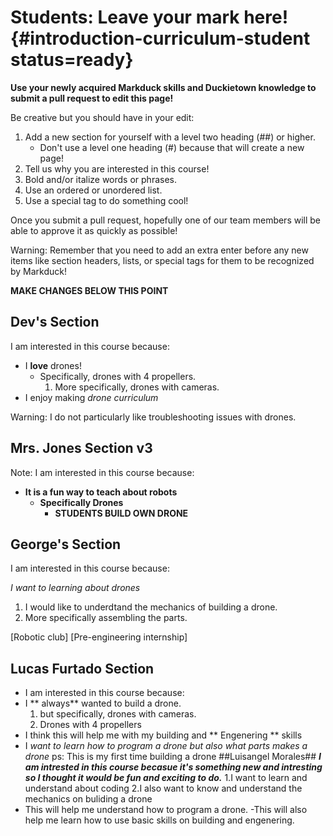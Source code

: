 # Students: Leave your mark here! {#introduction-curriculum-student status=ready}

**Use your newly acquired Markduck skills and Duckietown knowledge to submit a pull request to edit this page!**

Be creative but you should have in your edit:

1. Add a new section for yourself with a level two heading (##) or higher.
    - Don't use a level one heading (#) because that will create a new page!
2. Tell us why you are interested in this course!
3. Bold and/or italize words or phrases.
4. Use an ordered or unordered list.
5. Use a special tag to do something cool!

Once you submit a pull request, hopefully one of our team members will be able to approve it as quickly as possible! 

Warning: Remember that you need to add an extra enter before any new items like section headers, lists, or special tags for them to be recognized by Markduck!

**__MAKE CHANGES BELOW THIS POINT__**

<!-- this is a comment; it will not appear in the outputted online book -->

## Dev's Section

I am interested in this course because:

- I **love** drones!
    - Specifically, drones with 4 propellers.
        1. More specifically, drones with cameras.
- I enjoy making _drone curriculum_

Warning: I do not particularly like troubleshooting issues with drones.

## Mrs. Jones Section v3

Note: I am interested in this course because:

- **__It is a fun way to teach about robots__**
    - __Specifically Drones__
        - **STUDENTS BUILD OWN DRONE**

## George's Section

I am interested in this course because:

_I want to learning about drones_

1. I would like to underdtand the mechanics of building a drone.
2. More specifically assembling the parts.
    
[Robotic club] [Pre-engineering internship]

## Lucas Furtado Section

- I am interested in this course because: 
- I ** always** wanted to build a drone. 
    1. but specifically, drones with cameras.
    2. Drones with 4 propellers 
- I think this will help me with my building and ** Engenering ** skills 
- I _want to learn how to program a drone but also what parts makes a drone_ 
ps: This is my first time building a drone
##Luisangel Morales##
**_I am intrested in this course becasue it's something new and intresting so I thought it would be fun and exciting to do._**
1.I want to learn and understand about coding 
2.I also want to know and understand  the mechanics on buliding a drone 
- This will help me understand how to program a drone. 
-This will also help me learn how to use basic skills on building and engenering.
